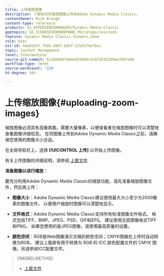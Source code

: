 ```yaml
---
title: 上传缩放图像
description: 了解如何将缩放图像上传到Adobe Dynamic Media Classic。
contentOwner: Rick Brough
content-type: reference
products: SG_EXPERIENCEMANAGER/Dynamic-Media-Classic
geptopics: SG_SCENESEVENONDEMAND_PK/categories/zoom
feature: Dynamic Media Classic,Viewers,Zoom
role: User
exl-id: 44a82437-7592-484f-b45f-17ed1f6efbec
topic: Content Management
level: Intermediate
source-git-commit: bc3b696bfde0ed55894cdcbf3533299ae7697e98
workflow-type: tm+mt
source-wordcount: '224'
ht-degree: 16%

---
```


# 上传缩放图像{#uploading-zoom-images}

缩放图像必须具有高像素数。需要大量像素，以便查看者在缩放图像时可以清楚地查看图像详细信息。 在将图像上传到Adobe Dynamic Media Classic之前，请确保您使用的图像大小合适。

在全局导航栏上，选择 **[!UICONTROL 上传]** 以开始上传图像。

有关上传图像的详细说明，请参阅 [上载文件](uploading-files.md#uploading_files).

**准备图像以进行缩放：**

要充分利用Adobe Dynamic Media Classic的缩放功能，请先准备缩放图像文件，然后再上传：

* **图像大小**：Adobe Dynamic Media Classic建议使用最大大小至少为2000像素的图像文件。 以便用户缩放时图像可以清楚地显示。

* **文件格式**：Adobe Dynamic Media Classic支持所有标准图像文件格式。 格式包括TIFF、BMP、JPEG、PSD、GIF和EPS。 建议使用无损图像格式TIFF和PNG。 如果您使用的是JPEG图像，请使用最高质量的设置。

* **颜色空间**：RGB是Web图像演示文稿的颜色空间；CMYK图像在上传时自动转换为RGB。 建议上载嵌有用于转换为 RGB 的 ICC 颜色配置文件的 CMYK 图像。另请参阅ICC配置文件。

>[!MORELIKETHIS]
>
>* [上载文件](uploading-files.md#uploading_files)
